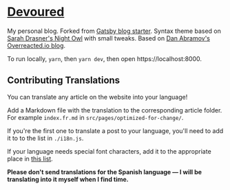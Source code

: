 # [Devoured](https://devoured.io/)

My personal blog.
Forked from [Gatsby blog starter](https://github.com/gatsbyjs/gatsby-starter-blog).
Syntax theme based on [Sarah Drasner's Night Owl](https://github.com/sdras/night-owl-vscode-theme/) with small tweaks.
Based on [Dan Abramov's Overreacted.io blog](https://overreacted.io).

To run locally, `yarn`, then `yarn dev`, then open https://localhost:8000.

## Contributing Translations

You can translate any article on the website into your language!

Add a Markdown file with the translation to the corresponding article folder. For example `index.fr.md` in `src/pages/optimized-for-change/`.

If you're the first one to translate a post to your language, you'll need to add it to to the list in `./i18n.js`. 

If your language needs special font characters, add it to the appropriate place in [this list](https://github.com/littlecastrum/devoured/blob/master/src/utils/i18n.js#L15).

**Please don't send translations for the Spanish language — I will be translating into it myself when I find time.**
